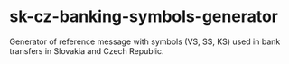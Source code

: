 # sk-cz-banking-symbols-generator
Generator of reference message with symbols (VS, SS, KS) used in bank transfers in Slovakia and Czech Republic.
